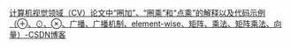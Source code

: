 [计算机视觉领域（CV）论文中“圈加”、“圈乘”和“点乘”的解释以及代码示例（⊕、⊙、⊗、广播、广播机制、element-wise、矩阵、乘法、矩阵乘法、向量）-CSDN博客](https://blog.csdn.net/weixin_44878336/article/details/124501040)

